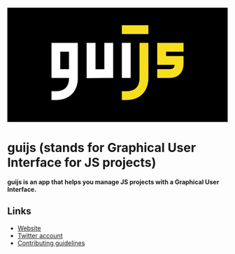 <p align="center">
  <img src="./res/guijs-full-black.svg" alt="gui.js">
</p>

# guijs (stands for Graphical User Interface for JS projects)

**guijs is an app that helps you manage JS projects with a Graphical User Interface.**

## Links

- [Website](https://guijs.dev/)
- [Twitter account](https://twitter.com/guijs_official)
- [Contributing guidelines](./CONTRIBUTING.md)

